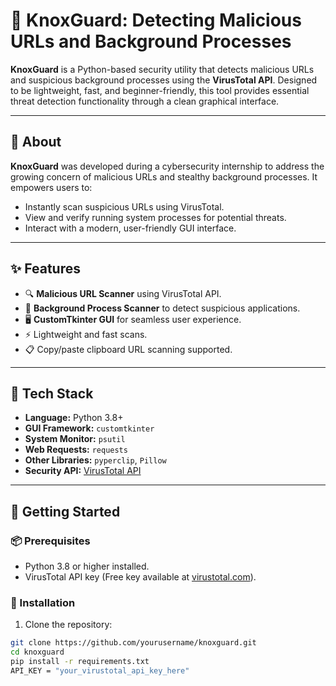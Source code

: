 # 🔐 KnoxGuard: Detecting Malicious URLs and Background Processes

**KnoxGuard** is a Python-based security utility that detects malicious URLs and suspicious background processes using the **VirusTotal API**. Designed to be lightweight, fast, and beginner-friendly, this tool provides essential threat detection functionality through a clean graphical interface.

---


## 📖 About

**KnoxGuard** was developed during a cybersecurity internship to address the growing concern of malicious URLs and stealthy background processes. It empowers users to:

- Instantly scan suspicious URLs using VirusTotal.
- View and verify running system processes for potential threats.
- Interact with a modern, user-friendly GUI interface.

---

## ✨ Features

- 🔍 **Malicious URL Scanner** using VirusTotal API.
- 🧠 **Background Process Scanner** to detect suspicious applications.
- 🖥️ **CustomTkinter GUI** for seamless user experience.
- ⚡ Lightweight and fast scans.
- 📋 Copy/paste clipboard URL scanning supported.

---

## 🧰 Tech Stack

- **Language:** Python 3.8+
- **GUI Framework:** `customtkinter`
- **System Monitor:** `psutil`
- **Web Requests:** `requests`
- **Other Libraries:** `pyperclip`, `Pillow`
- **Security API:** [VirusTotal API](https://www.virustotal.com/)

---

## 🚀 Getting Started

### 📦 Prerequisites

- Python 3.8 or higher installed.
- VirusTotal API key (Free key available at [virustotal.com](https://www.virustotal.com/)).

### 🔧 Installation

1. Clone the repository:

```bash
git clone https://github.com/yourusername/knoxguard.git
cd knoxguard
pip install -r requirements.txt
API_KEY = "your_virustotal_api_key_here"
